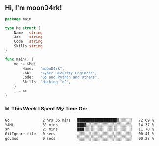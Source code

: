 <h2> Hi, I'm moonD4rk!</h2>

```go
package main

type Me struct {
	Name   string
	Job    string
	Code   string
	Skills string
}

func main() {
	me := &Me{
		Name:   "moonD4rk",
		Job:    "Cyber Security Engineer",
		Code:   "Go and Python and Others",
		Skills: "Hacking ^o^",
	}
	_ = me
}
```

<h3>📊 This Week I Spent My Time On:</h3>
<!-- <img align='right' src="https://github-readme-stats.vercel.app/api?username=moond4rk&show_icons=true&theme=radical", width="300" height="150"> -->

<!--START_SECTION:waka-->

```txt
Go               2 hrs 35 mins   ██████████████████▒░░░░░░   72.69 %
YAML             30 mins         ███▓░░░░░░░░░░░░░░░░░░░░░   14.37 %
sh               25 mins         ███░░░░░░░░░░░░░░░░░░░░░░   11.78 %
GitIgnore file   0 secs          ░░░░░░░░░░░░░░░░░░░░░░░░░   00.41 %
go.mod           0 secs          ░░░░░░░░░░░░░░░░░░░░░░░░░   00.27 %
```

<!--END_SECTION:waka-->

